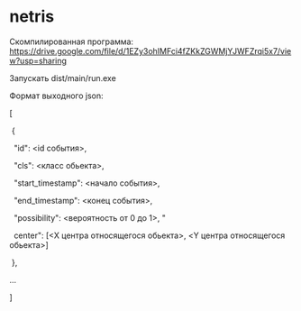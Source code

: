 # netris

Скомпилированная программа: https://drive.google.com/file/d/1EZy3ohIMFci4fZKkZGWMjYJWFZrqi5x7/view?usp=sharing

Запускать dist/main/run.exe

Формат выходного json:

[

&nbsp;{

&nbsp;&nbsp;"id": <id события>, 

&nbsp;&nbsp;"cls": <класс обьекта>, 

&nbsp;&nbsp;"start_timestamp": <начало события>, 

&nbsp;&nbsp;"end_timestamp": <конец события>, 

&nbsp;&nbsp;"possibility": <вероятность от 0 до 1>, "

&nbsp;&nbsp;center": [<X центра относящегося обьекта>, <Y центра относящегося обьекта>]
  
&nbsp;},

...

]
